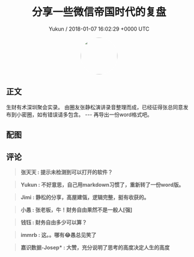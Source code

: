<h1 align="center">分享一些微信帝国时代的复盘</h1>
<p align="center">
    <a>Yukun / 2018-01-07 16:02:29 &#43;0000 UTC</a>
</p>

<div align="center">
    <img src="https://images.zsxq.com/FjnazYj40dB6VJBBgJfcVajQBLHI?e=1590940799&amp;token=kIxbL07-8jAj8w1n4s9zv64FuZZNEATmlU_Vm6zD:gJs7k7jjRHIoOeHWoiWEL8r9tjc=" width="100" height="100" style="border:1px solid;border-radius:50%; color:#ffffff"/>
</div>

## 正文

<div>
生财有术深圳聚会实录。
由圈友张静松演讲录音整理而成，已经征得张总同意发布到小密圈，如有错误请多包含。
---
再导出一份word格式吧。
</div>

## 配图
<div class="image" align="center">

</div>

## 评论

<div align="left">
<div>

<blockquote >
<span> <strong>张天天 : 提示未检测到可以打开的软件？ </strong></span>
</blockquote>

<blockquote >
<span> <strong>Yukun : 不好意思，自己用markdown习惯了，重新转了一份word版。 </strong></span>
</blockquote>

<blockquote >
<span> <strong>Jimi : 静松的分享，高屋建瓴，逻辑完整，挺有收获的。 </strong></span>
</blockquote>

<blockquote >
<span> <strong>小愚 : 张老板，牛！财务自由果然不是一般人[强] </strong></span>
</blockquote>

<blockquote >
<span> <strong>钱钰 : 财务自由多少可以算？ </strong></span>
</blockquote>

<blockquote >
<span> <strong>immrb : 这。。哪有😂愚总见笑了 </strong></span>
</blockquote>

<blockquote >
<span> <strong>嘉识数据-Josep* : 大赞，充分说明了思考的高度决定人生的高度 </strong></span>
</blockquote>

</div>
</div>